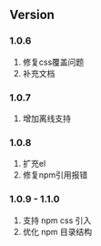 ## Version

### 1.0.6

1. 修复css覆盖问题
2. 补充文档

### 1.0.7

1. 增加离线支持

### 1.0.8

1. 扩充el
2. 修复npm引用报错

### 1.0.9 - 1.1.0

1. 支持 npm css 引入
2. 优化 npm 目录结构


